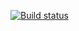 [![Build status](https://ci.appveyor.com/api/projects/status/flfkwipb44vvg6ox?svg=true)](https://ci.appveyor.com/project/volik97/react-event-state-filter)